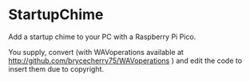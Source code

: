 # StartupChime
Add a startup chime to your PC with a Raspberry Pi Pico.

You supply, convert (with WAVoperations available at http://github.com/brycecherry75/WAVoperations ) and edit the code to insert them due to copyright.